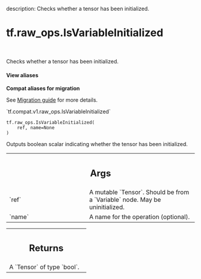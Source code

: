 description: Checks whether a tensor has been initialized.

<div itemscope itemtype="http://developers.google.com/ReferenceObject">
<meta itemprop="name" content="tf.raw_ops.IsVariableInitialized" />
<meta itemprop="path" content="Stable" />
</div>

# tf.raw_ops.IsVariableInitialized

<!-- Insert buttons and diff -->

<table class="tfo-notebook-buttons tfo-api nocontent" align="left">

</table>



Checks whether a tensor has been initialized.

<section class="expandable">
  <h4 class="showalways">View aliases</h4>
  <p>
<b>Compat aliases for migration</b>
<p>See
<a href="https://www.tensorflow.org/guide/migrate">Migration guide</a> for
more details.</p>
<p>`tf.compat.v1.raw_ops.IsVariableInitialized`</p>
</p>
</section>

<pre class="devsite-click-to-copy prettyprint lang-py tfo-signature-link">
<code>tf.raw_ops.IsVariableInitialized(
    ref, name=None
)
</code></pre>



<!-- Placeholder for "Used in" -->

Outputs boolean scalar indicating whether the tensor has been initialized.

<!-- Tabular view -->
 <table class="responsive fixed orange">
<colgroup><col width="214px"><col></colgroup>
<tr><th colspan="2"><h2 class="add-link">Args</h2></th></tr>

<tr>
<td>
`ref`
</td>
<td>
A mutable `Tensor`.
Should be from a `Variable` node. May be uninitialized.
</td>
</tr><tr>
<td>
`name`
</td>
<td>
A name for the operation (optional).
</td>
</tr>
</table>



<!-- Tabular view -->
 <table class="responsive fixed orange">
<colgroup><col width="214px"><col></colgroup>
<tr><th colspan="2"><h2 class="add-link">Returns</h2></th></tr>
<tr class="alt">
<td colspan="2">
A `Tensor` of type `bool`.
</td>
</tr>

</table>

